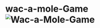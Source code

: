 # wac-a-mole-Game![Wac-a-Mole-Game](https://user-images.githubusercontent.com/71929447/177833273-02bcc564-7b5d-43c9-8af4-a4aeeecf0689.png)
